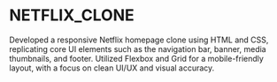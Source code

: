 # NETFLIX_CLONE
Developed a responsive Netflix homepage clone using HTML and CSS, replicating core UI elements such as the navigation bar, banner, media thumbnails, and footer. Utilized Flexbox and Grid for a mobile-friendly layout, with a focus on clean UI/UX and visual accuracy.
